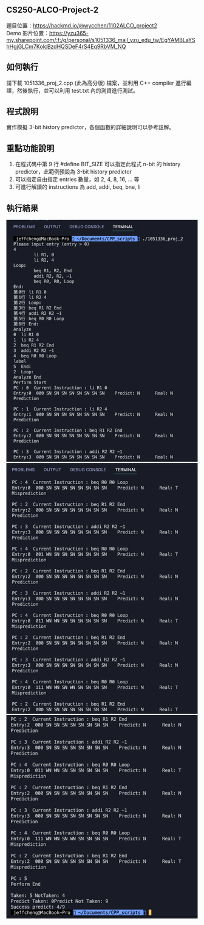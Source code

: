 ## CS250-ALCO-Project-2
題目位置：https://hackmd.io/@wycchen/1102ALCO_project2   
Demo 影片位置：https://yzu365-my.sharepoint.com/:f:/g/personal/s1051336_mail_yzu_edu_tw/EgYAMBLaYShHgjGLCm7KolcBzdHQSDeF4rS4Eq9RbVM_NQ

## 如何執行
請下載 1051336_proj_2.cpp (此為高分版) 檔案，並利用 C++ compiler 進行編譯，然後執行，並可以利用 test.txt 內的測資進行測試。

## 程式說明
實作模擬 3-bit history predictor，各個函數的詳細說明可以參考註解。

## 重點功能說明
1. 在程式碼中第 9 行 #define BIT_SIZE 可以指定此程式 n-bit 的 history predictor，此範例預設為 3-bit history predictor   
2. 可以指定自由指定 entries 數量，如 2, 4, 8, 16, ... 等   
3. 可進行解讀的 instructions 為 add, addi, beq, bne, li

## 執行結果
![](https://github.com/chengchiehhung/CS250-ALCO-Project-2/blob/master/outcome/outcome_1.png)
![](https://github.com/chengchiehhung/CS250-ALCO-Project-2/blob/master/outcome/outcome_2.png)
![](https://github.com/chengchiehhung/CS250-ALCO-Project-2/blob/master/outcome/outcome_3.png)
